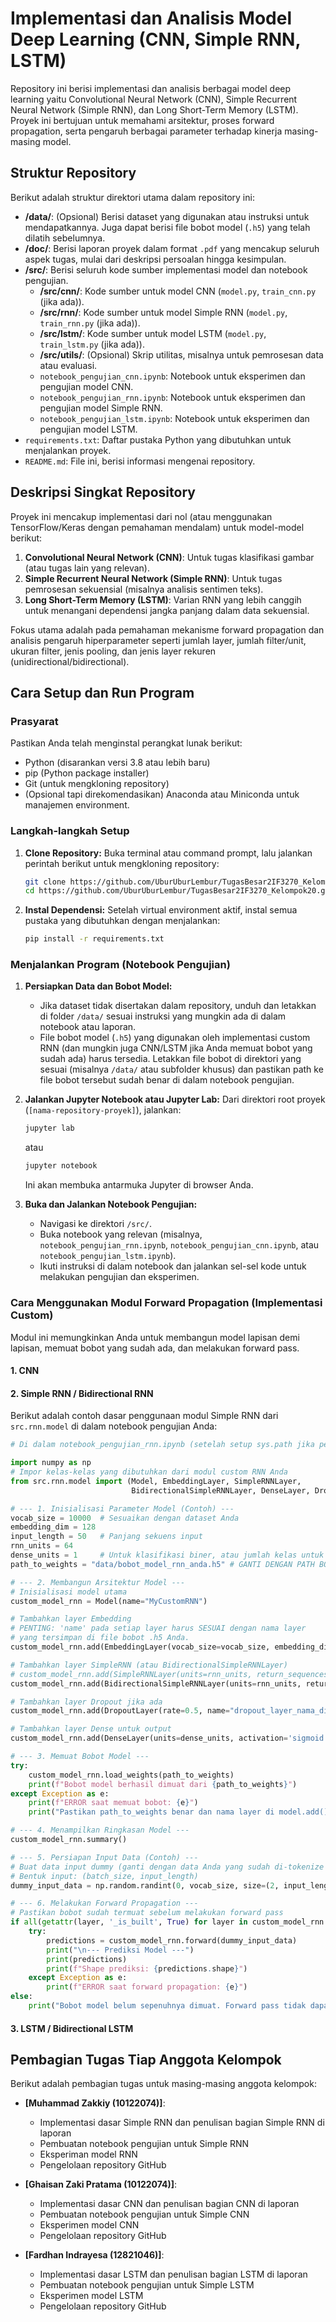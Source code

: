 # Implementasi dan Analisis Model Deep Learning (CNN, Simple RNN, LSTM)

Repository ini berisi implementasi dan analisis berbagai model deep learning yaitu Convolutional Neural Network (CNN), Simple Recurrent Neural Network (Simple RNN), dan Long Short-Term Memory (LSTM). Proyek ini bertujuan untuk memahami arsitektur, proses forward propagation, serta pengaruh berbagai parameter terhadap kinerja masing-masing model.

## Struktur Repository

Berikut adalah struktur direktori utama dalam repository ini:

-   **/data/**: (Opsional) Berisi dataset yang digunakan atau instruksi untuk mendapatkannya. Juga dapat berisi file bobot model (`.h5`) yang telah dilatih sebelumnya.
-   **/doc/**: Berisi laporan proyek dalam format `.pdf` yang mencakup seluruh aspek tugas, mulai dari deskripsi persoalan hingga kesimpulan.
-   **/src/**: Berisi seluruh kode sumber implementasi model dan notebook pengujian.
    -   **/src/cnn/**: Kode sumber untuk model CNN (`model.py`, `train_cnn.py` (jika ada)).
    -   **/src/rnn/**: Kode sumber untuk model Simple RNN (`model.py`, `train_rnn.py` (jika ada)).
    -   **/src/lstm/**: Kode sumber untuk model LSTM (`model.py`, `train_lstm.py` (jika ada)).
    -   **/src/utils/**: (Opsional) Skrip utilitas, misalnya untuk pemrosesan data atau evaluasi.
    -   `notebook_pengujian_cnn.ipynb`: Notebook untuk eksperimen dan pengujian model CNN.
    -   `notebook_pengujian_rnn.ipynb`: Notebook untuk eksperimen dan pengujian model Simple RNN.
    -   `notebook_pengujian_lstm.ipynb`: Notebook untuk eksperimen dan pengujian model LSTM.
-   `requirements.txt`: Daftar pustaka Python yang dibutuhkan untuk menjalankan proyek.
-   `README.md`: File ini, berisi informasi mengenai repository.

## Deskripsi Singkat Repository

Proyek ini mencakup implementasi dari nol (atau menggunakan TensorFlow/Keras dengan pemahaman mendalam) untuk model-model berikut:
1.  **Convolutional Neural Network (CNN)**: Untuk tugas klasifikasi gambar (atau tugas lain yang relevan).
2.  **Simple Recurrent Neural Network (Simple RNN)**: Untuk tugas pemrosesan sekuensial (misalnya analisis sentimen teks).
3.  **Long Short-Term Memory (LSTM)**: Varian RNN yang lebih canggih untuk menangani dependensi jangka panjang dalam data sekuensial.

Fokus utama adalah pada pemahaman mekanisme forward propagation dan analisis pengaruh hiperparameter seperti jumlah layer, jumlah filter/unit, ukuran filter, jenis pooling, dan jenis layer rekuren (unidirectional/bidirectional).

## Cara Setup dan Run Program

### Prasyarat

Pastikan Anda telah menginstal perangkat lunak berikut:
* Python (disarankan versi 3.8 atau lebih baru)
* pip (Python package installer)
* Git (untuk mengkloning repository)
* (Opsional tapi direkomendasikan) Anaconda atau Miniconda untuk manajemen environment.

### Langkah-langkah Setup

1.  **Clone Repository:**
    Buka terminal atau command prompt, lalu jalankan perintah berikut untuk mengkloning repository:
    ```bash
    git clone https://github.com/UburUburLembur/TugasBesar2IF3270_Kelompok20.git
    cd https://github.com/UburUburLembur/TugasBesar2IF3270_Kelompok20.git
    ```
    
2.  **Instal Dependensi:**
    Setelah virtual environment aktif, instal semua pustaka yang dibutuhkan dengan menjalankan:
    ```bash
    pip install -r requirements.txt
    ```

### Menjalankan Program (Notebook Pengujian)

1.  **Persiapkan Data dan Bobot Model:**
    * Jika dataset tidak disertakan dalam repository, unduh dan letakkan di folder `/data/` sesuai instruksi yang mungkin ada di dalam notebook atau laporan.
    * File bobot model (`.h5`) yang digunakan oleh implementasi custom RNN (dan mungkin juga CNN/LSTM jika Anda memuat bobot yang sudah ada) harus tersedia. Letakkan file bobot di direktori yang sesuai (misalnya `/data/` atau subfolder khusus) dan pastikan path ke file bobot tersebut sudah benar di dalam notebook pengujian.

2.  **Jalankan Jupyter Notebook atau Jupyter Lab:**
    Dari direktori root proyek (`[nama-repository-proyek]`), jalankan:
    ```bash
    jupyter lab
    ```
    atau
    ```bash
    jupyter notebook
    ```
    Ini akan membuka antarmuka Jupyter di browser Anda.

3.  **Buka dan Jalankan Notebook Pengujian:**
    * Navigasi ke direktori `/src/`.
    * Buka notebook yang relevan (misalnya, `notebook_pengujian_rnn.ipynb`, `notebook_pengujian_cnn.ipynb`, atau `notebook_pengujian_lstm.ipynb`).
    * Ikuti instruksi di dalam notebook dan jalankan sel-sel kode untuk melakukan pengujian dan eksperimen.

### Cara Menggunakan Modul Forward Propagation (Implementasi Custom)

Modul ini memungkinkan Anda untuk membangun model lapisan demi lapisan, memuat bobot yang sudah ada, dan melakukan forward pass.

#### 1. CNN

#### 2. Simple RNN / Bidirectional RNN

Berikut adalah contoh dasar penggunaan modul Simple RNN dari `src.rnn.model` di dalam notebook pengujian Anda:

```python
# Di dalam notebook_pengujian_rnn.ipynb (setelah setup sys.path jika perlu)

import numpy as np
# Impor kelas-kelas yang dibutuhkan dari modul custom RNN Anda
from src.rnn.model import (Model, EmbeddingLayer, SimpleRNNLayer,
                           BidirectionalSimpleRNNLayer, DenseLayer, DropoutLayer)

# --- 1. Inisialisasi Parameter Model (Contoh) ---
vocab_size = 10000  # Sesuaikan dengan dataset Anda
embedding_dim = 128
input_length = 50   # Panjang sekuens input
rnn_units = 64
dense_units = 1     # Untuk klasifikasi biner, atau jumlah kelas untuk multi-kelas
path_to_weights = "data/bobot_model_rnn_anda.h5" # GANTI DENGAN PATH BOBOT ANDA

# --- 2. Membangun Arsitektur Model ---
# Inisialisasi model utama
custom_model_rnn = Model(name="MyCustomRNN")

# Tambahkan layer Embedding
# PENTING: 'name' pada setiap layer harus SESUAI dengan nama layer
# yang tersimpan di file bobot .h5 Anda.
custom_model_rnn.add(EmbeddingLayer(vocab_size=vocab_size, embedding_dim=embedding_dim, name="embedding_layer_nama_di_h5"))

# Tambahkan layer SimpleRNN (atau BidirectionalSimpleRNNLayer)
# custom_model_rnn.add(SimpleRNNLayer(units=rnn_units, return_sequences=True, name="simplernn_layer_nama_di_h5"))
custom_model_rnn.add(BidirectionalSimpleRNNLayer(units=rnn_units, return_sequences=False, name="bidirectional_rnn_layer_nama_di_h5")) # Jika return_sequences=False, output hanya dari timestep terakhir

# Tambahkan layer Dropout jika ada
custom_model_rnn.add(DropoutLayer(rate=0.5, name="dropout_layer_nama_di_h5")) # Nama layer dropout mungkin tidak selalu ada di file bobot

# Tambahkan layer Dense untuk output
custom_model_rnn.add(DenseLayer(units=dense_units, activation='sigmoid', name="dense_layer_nama_di_h5")) # 'sigmoid' untuk biner, 'softmax' untuk multi-kelas

# --- 3. Memuat Bobot Model ---
try:
    custom_model_rnn.load_weights(path_to_weights)
    print(f"Bobot model berhasil dimuat dari {path_to_weights}")
except Exception as e:
    print(f"ERROR saat memuat bobot: {e}")
    print("Pastikan path_to_weights benar dan nama layer di model.add() sesuai dengan di file .h5.")

# --- 4. Menampilkan Ringkasan Model ---
custom_model_rnn.summary()

# --- 5. Persiapan Input Data (Contoh) ---
# Buat data input dummy (ganti dengan data Anda yang sudah di-tokenize dan di-padding)
# Bentuk input: (batch_size, input_length)
dummy_input_data = np.random.randint(0, vocab_size, size=(2, input_length)) # Contoh batch_size = 2

# --- 6. Melakukan Forward Propagation ---
# Pastikan bobot sudah termuat sebelum melakukan forward pass
if all(getattr(layer, '_is_built', True) for layer in custom_model_rnn.layers): # Cek apakah semua layer yang punya '_is_built' sudah True
    try:
        predictions = custom_model_rnn.forward(dummy_input_data)
        print("\n--- Prediksi Model ---")
        print(predictions)
        print(f"Shape prediksi: {predictions.shape}")
    except Exception as e:
        print(f"ERROR saat forward propagation: {e}")
else:
    print("Bobot model belum sepenuhnya dimuat. Forward pass tidak dapat dilakukan.")
```

#### 3. LSTM / Bidirectional LSTM


## Pembagian Tugas Tiap Anggota Kelompok

Berikut adalah pembagian tugas untuk masing-masing anggota kelompok:


* **[Muhammad Zakkiy (10122074)]**:
    * Implementasi dasar Simple RNN dan penulisan bagian Simple RNN di laporan
    * Pembuatan notebook pengujian untuk Simple RNN
    * Eksperiman model RNN
    * Pengelolaan repository GitHub
    
* **[Ghaisan Zaki Pratama (10122074)]**:
    * Implementasi dasar CNN dan penulisan bagian CNN di laporan
    * Pembuatan notebook pengujian untuk Simple CNN
    * Eksperimen model CNN
    * Pengelolaan repository GitHub
  
* **[Fardhan Indrayesa (12821046)]**:
    * Implementasi dasar LSTM dan penulisan bagian LSTM di laporan
    * Pembuatan notebook pengujian untuk Simple LSTM
    * Eksperimen model LSTM
    * Pengelolaan repository GitHub
